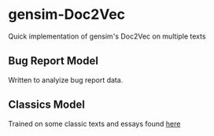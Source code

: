 # gensim-Doc2Vec
Quick implementation of gensim's Doc2Vec on multiple texts


## Bug Report Model
Written to analyize bug report data.

## Classics Model
Trained on some classic texts and essays found [here](http://www.textfiles.com/etext/) 
